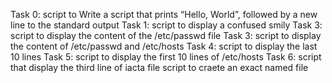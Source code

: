 Task 0: script to Write a script that prints “Hello, World”, followed by a new line to the standard output
Task 1: script to display a confused smily
Task 3: script to display the content of the /etc/passwd file
Task 3: script to display the content of /etc/passwd and /etc/hosts
Task 4: script to display the last 10 lines
Task 5: script to display the first 10 lines of /etc/hosts
Task 6: script that display the third line of iacta file
script to craete an exact named file
